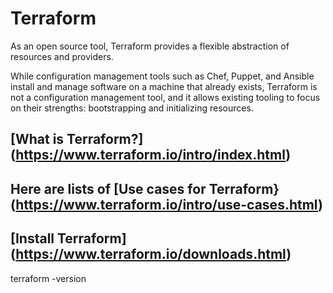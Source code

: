 # Terraform

As an open source tool, Terraform provides a flexible abstraction of resources and providers.

While configuration management tools such as Chef, Puppet, and Ansible install and manage software on a machine that already exists, Terraform is not a configuration management tool, and it allows existing tooling to focus on their strengths: bootstrapping and initializing resources.

## [What is Terraform?] (https://www.terraform.io/intro/index.html) 

## Here are lists of [Use cases for Terraform} (https://www.terraform.io/intro/use-cases.html)

## [Install Terraform] (https://www.terraform.io/downloads.html)

terraform -version

